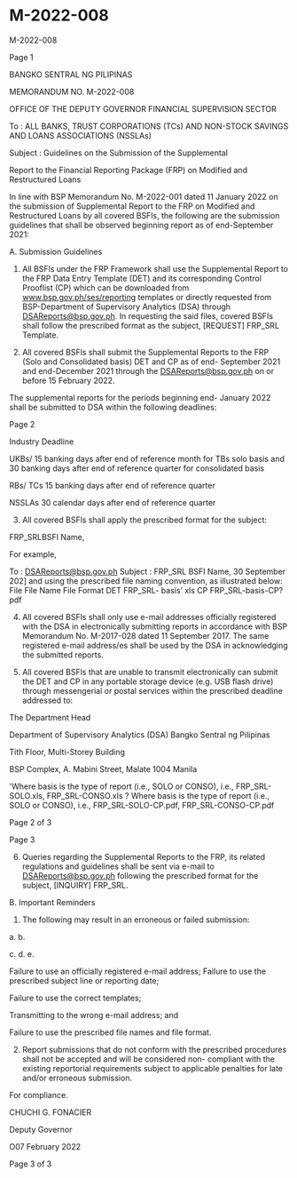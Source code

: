 # M-2022-008

M-2022-008

Page 1

BANGKO SENTRAL NG PILIPINAS

MEMORANDUM NO. M-2022-008

OFFICE OF THE DEPUTY GOVERNOR FINANCIAL SUPERVISION SECTOR

To : ALL BANKS, TRUST CORPORATIONS (TCs) AND NON-STOCK SAVINGS AND LOANS ASSOCIATIONS (NSSLAs)

Subject : Guidelines on the Submission of the Supplemental

Report to the Financial Reporting Package (FRP) on Modified and Restructured Loans

In line with BSP Memorandum No. M-2022-001 dated 11 January 2022 on the submission of Supplemental Report to the FRP on Modified and Restructured Loans by all covered BSFls, the following are the submission guidelines that shall be observed beginning report as of end-September 2021:

A. Submission Guidelines

1. All BSFls under the FRP Framework shall use the Supplemental Report to the FRP Data Entry Template (DET) and its corresponding Control Prooflist (CP) which can be downloaded from www.bsp.gov.ph/ses/reporting templates or directly requested from BSP-Department of Supervisory Analytics (DSA) through DSAReports@bsp.gov.ph. In requesting the said files, covered BSFIs shall follow the prescribed format as the subject, [REQUEST] FRP_SRL Template.

2. All covered BSFls shall submit the Supplemental Reports to the FRP (Solo and Consolidated basis) DET and CP as of end- September 2021 and end-December 2021 through the DSAReports@bsp.gov.ph on or before 15 February 2022.

The supplemental reports for the periods beginning end- January 2022 shall be submitted to DSA within the following deadlines:

Page 2

Industry Deadline

UKBs/ 15 banking days after end of reference month for TBs solo basis and 30 banking days after end of reference quarter for consolidated basis

RBs/ TCs 15 banking days after end of reference quarter

NSSLAs 30 calendar days after end of reference quarter

3. All covered BSFls shall apply the prescribed format for the subject:

FRP_SRL<space>BSFI Name,<space><Reference period>

For example,

To : DSAReports@bsp.gov.ph Subject : FRP_SRL BSFI Name, 30 September 202] and using the prescribed file naming convention, as illustrated below: File File Name File Format DET FRP_SRL- basis’ xls CP FRP_SRL-basis-CP? pdf

4. All covered BSFls shall only use e-mail addresses officially registered with the DSA in electronically submitting reports in accordance with BSP Memorandum No. M-2017-028 dated 11 September 2017. The same registered e-mail address/es shall be used by the DSA in acknowledging the submitted reports.

5. All covered BSFls that are unable to transmit electronically can submit the DET and CP in any portable storage device (e.g. USB flash drive) through messengerial or postal services within the prescribed deadline addressed to:

The Department Head

Department of Supervisory Analytics (DSA) Bangko Sentral ng Pilipinas

Tith Floor, Multi-Storey Building

BSP Complex, A. Mabini Street, Malate 1004 Manila

'Where basis is the type of report (i.e., SOLO or CONSO), i.e., FRP_SRL-SOLO.xls, FRP_SRL-CONSO.xIs ? Where basis is the type of report (i.e., SOLO or CONSO), i.e., FRP_SRL-SOLO-CP.pdf, FRP_SRL-CONSO-CP.pdf

Page 2 of 3

Page 3

6. Queries regarding the Supplemental Reports to the FRP, its related regulations and guidelines shall be sent via e-mail to DSAReports@bsp.gov.ph following the prescribed format for the subject, [INQUIRY] FRP_SRL.

B. Important Reminders

1. The following may result in an erroneous or failed submission:

a. b.

c. d. e.

Failure to use an officially registered e-mail address; Failure to use the prescribed subject line or reporting date;

Failure to use the correct templates;

Transmitting to the wrong e-mail address; and

Failure to use the prescribed file names and file format.

2. Report submissions that do not conform with the prescribed procedures shall not be accepted and will be considered non- compliant with the existing reportorial requirements subject to applicable penalties for late and/or erroneous submission.

For compliance.

 CHUCHI G. FONACIER

Deputy Governor

O07 February 2022

Page 3 of 3
